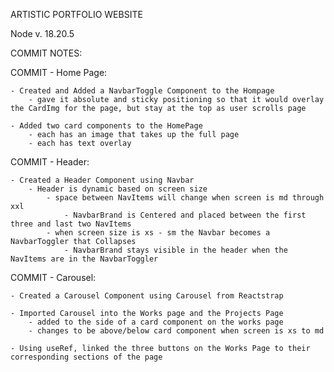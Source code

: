 ARTISTIC PORTFOLIO WEBSITE

Node v. 18.20.5

COMMIT NOTES:

COMMIT - Home Page:

    - Created and Added a NavbarToggle Component to the Hompage
        - gave it absolute and sticky positioning so that it would overlay the CardImg for the page, but stay at the top as user scrolls page

    - Added two card components to the HomePage
        - each has an image that takes up the full page
        - each has text overlay

COMMIT - Header:

    - Created a Header Component using Navbar
        - Header is dynamic based on screen size
            - space between NavItems will change when screen is md through xxl
                - NavbarBrand is Centered and placed between the first three and last two NavItems
            - when screen size is xs - sm the Navbar becomes a NavbarToggler that Collapses
                - NavbarBrand stays visible in the header when the NavItems are in the NavbarToggler

COMMIT - Carousel:

    - Created a Carousel Component using Carousel from Reactstrap

    - Imported Carousel into the Works page and the Projects Page
        - added to the side of a card component on the works page
        - changes to be above/below card component when screen is xs to md

    - Using useRef, linked the three buttons on the Works Page to their corresponding sections of the page
